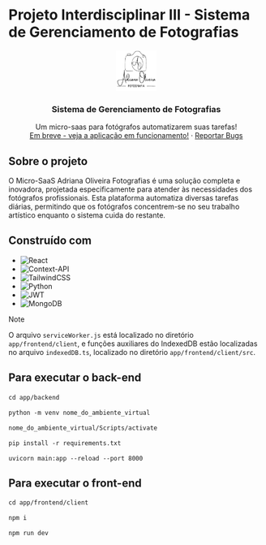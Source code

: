 # Projeto Interdisciplinar III - Sistema de Gerenciamento de Fotografias 

<div align="center">
  <a href="https://github.com/HenriqueCosta05/Projeto_Interdisciplinar_III_FATEC">
    <img src="app/frontend/client/public/logo.png" alt="Logo" width="80" height="80">
  </a>

  <h3 align="center">Sistema de Gerenciamento de Fotografias</h3>

  <p align="center">
    Um micro-saas para fotógrafos automatizarem suas tarefas!
    <br />
    <a href="">Em breve - veja a aplicação em funcionamento!</a>
    ·
    <a href="">Reportar Bugs</a>
  </p>
</div>

## Sobre o projeto

O Micro-SaaS Adriana Oliveira Fotografias é uma solução completa e inovadora, projetada especificamente para atender às necessidades dos fotógrafos profissionais. Esta plataforma automatiza diversas tarefas diárias, permitindo que os fotógrafos concentrem-se no seu trabalho artístico enquanto o sistema cuida do restante.

## Construído com

- ![React](https://img.shields.io/badge/react-%2320232a.svg?style=for-the-badge&logo=react&logoColor=%2361DAFB)
- ![Context-API](https://img.shields.io/badge/Context--Api-000000?style=for-the-badge&logo=react)
- ![TailwindCSS](https://img.shields.io/badge/tailwindcss-%2338B2AC.svg?style=for-the-badge&logo=tailwind-css&logoColor=white)
- ![Python](https://img.shields.io/badge/python-3670A0?style=for-the-badge&logo=python&logoColor=ffdd54)
- ![JWT](https://img.shields.io/badge/JWT-black?style=for-the-badge&logo=JSON%20web%20tokens)
- ![MongoDB](https://img.shields.io/badge/MongoDB-%234ea94b.svg?style=for-the-badge&logo=mongodb&logoColor=white)

> [!NOTE]  
> O arquivo `serviceWorker.js` está localizado no diretório `app/frontend/client`, e funções auxiliares do IndexedDB estão localizadas no arquivo `indexedDB.ts`, localizado no diretório `app/frontend/client/src`.

## Para executar o back-end

```
cd app/backend
```

```
python -m venv nome_do_ambiente_virtual
```

```
nome_do_ambiente_virtual/Scripts/activate
```

```
pip install -r requirements.txt
```

```
uvicorn main:app --reload --port 8000
```

## Para executar o front-end

```
cd app/frontend/client
```

```
npm i
```

```
npm run dev
```
